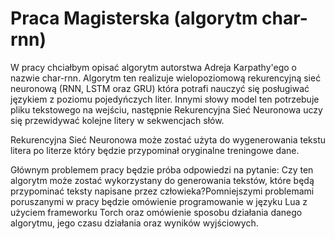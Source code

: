 # Praca Magisterska (algorytm char-rnn)
W pracy chciałbym opisać algorytm autorstwa Adreja Karpathy'ego o nazwie char-rnn. Algorytm ten realizuje wielopoziomową rekurencyjną sieć neuronową (RNN, LSTM oraz GRU) która potrafi nauczyć się posługiwać językiem z poziomu pojedyńczych liter. Innymi słowy model ten potrzebuje pliku tekstowego na wejściu, następnie Rekurencyjna Sieć Neuronowa uczy się przewidywać kolejne litery w sekwencjach słów.

Rekurencyjna Sieć Neuronowa może zostać użyta do wygenerowania tekstu litera po literze który będzie przypominał oryginalne treningowe dane.

Głównym problemem pracy będzie próba odpowiedzi na pytanie: Czy ten algorytm może zostać wykorzystany do generowania tekstów, które będą przypominać teksty napisane przez człowieka?Pomniejszymi problemami poruszanymi w pracy będzie omówienie programowanie w języku Lua z użyciem frameworku Torch oraz omówienie sposobu działania danego algorytmu, jego czasu działania oraz wyników wyjściowych. 
